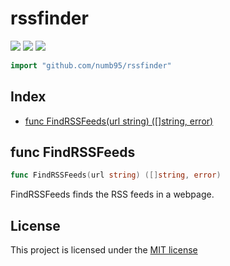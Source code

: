 <!-- Code generated by gomarkdoc. DO NOT EDIT -->

# rssfinder

![](https://img.shields.io/github/go-mod/go-version/numb95/rssfinder?style=for-the-badge)
![](https://img.shields.io/github/license/numb95/rssfinder?style=for-the-badge)
![](https://img.shields.io/github/actions/workflow/status/numb95/rssfinder/go.yml?style=for-the-badge)

```go
import "github.com/numb95/rssfinder"
```

## Index

- [func FindRSSFeeds(url string) ([]string, error)](<#func-findrssfeeds>)


## func FindRSSFeeds

```go
func FindRSSFeeds(url string) ([]string, error)
```

FindRSSFeeds finds the RSS feeds in a webpage.

## License

This project is licensed under the [MIT license](https://opensource.org/license/mit/)
